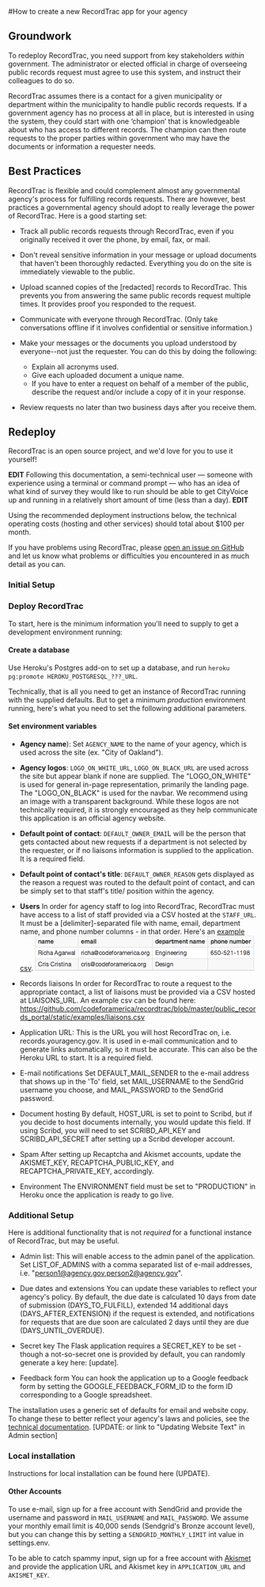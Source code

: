 #How to create a new RecordTrac app for your agency 


## Groundwork
To redeploy RecordTrac, you need support from key stakeholders _within_ government. The administrator or elected official in charge of overseeing public records request must agree to use this system, and instruct their colleagues to do so. 

RecordTrac assumes there is a contact for a given municipality or department within the municipality to handle public records requests. If a government agency has no process at all in place, but is interested in using the system, they could start with one ‘champion’ that is knowledgeable about who has access to different records. The champion can then route requests to the proper parties within government who may have the documents or information a requester needs. 

## Best Practices
RecordTrac is flexible and could complement almost any governmental agency's process for fulfilling records requests. There are however, best practices a governmental agency should adopt to really leverage the power of RecordTrac. Here is a good starting set:

* Track all public records requests through RecordTrac, even if you originally received it over the phone, by email, fax, or mail. 

* Don't reveal sensitive information in your message or upload documents that haven't been thoroughly redacted. Everything you do on the site is immediately viewable to the public.

* Upload scanned copies of the [redacted] records to RecordTrac. This prevents you from answering the same public records request multiple times. It provides proof you responded to the request.

* Communicate with everyone through RecordTrac. (Only take conversations offline if it involves confidential or sensitive information.) 

* Make your messages or the documents you upload understood by everyone--not just the requester. You can do this by doing the following:
	* Explain all acronyms used.
	* Give each uploaded document a unique name.  
	* If you have to enter a request on behalf of a member of the public, describe the request and/or include a copy of it in your response.  

* Review requests no later than two business days after you receive them.

## Redeploy
RecordTrac is an open source project, and we'd love for you to use it yourself!

**EDIT**  Following this documentation, a semi-technical user — someone with experience using a terminal or command prompt — who has an idea of what kind of survey they would like to run should be able to get CityVoice up and running in a relatively short amount of time (less than a day).  **EDIT** 

Using the recommended deployment instructions below, the technical operating costs (hosting and other services) should total about $100 per month.  

If you have problems using RecordTrac, please [open an issue on GitHub](https://github.com/codeforamerica/recordtrac/issues) and let us know what problems or difficulties you encountered in as much detail as you can.

### Initial Setup

### Deploy RecordTrac
To start, here is the minimum information you'll need to supply to get a development environment running:

#### Create a database
Use Heroku's Postgres add-on to set up a database, and run `heroku pg:promote HEROKU_POSTGRESQL_???_URL`.

Technically, that is all you need to get an instance of RecordTrac running with the supplied defaults. But to get a minimum *production* environment running, here's what you need to set the following additional parameters.

#### Set environment variables
* **Agency name**): 
Set `AGENCY_NAME` to the name of your agency, which is used across the site (ex. "City of Oakland").

* **Agency logos**: 
`LOGO_ON_WHITE_URL`, `LOGO_ON_BLACK_URL` are used across the site but appear blank if none are supplied. The "LOGO_ON_WHITE" is used for general in-page representation, primarily the landing page.  The "LOGO_ON_BLACK" is used for the navbar.  We recommend using an image with a transparent background.  While these logos are not technically required, it is strongly encouraged as they help communicate this application is an official agency website.  

* **Default point of contact**:
`DEFAULT_OWNER_EMAI`L will be the person that gets contacted about new requests if a department is not selected by the requester, or if no liaisons information is supplied to the application. It is a required field.

* **Default point of contact's title**:
`DEFAULT_OWNER_REASON` gets displayed as the reason a request was routed to the default point of contact, and can be simply set to that staff's title/ position within the agency.

* **Users**
In order for agency staff to log into RecordTrac, RecordTrac must have access to a list of staff provided via a CSV hosted at the `STAFF_URL`. It must be a [delimiter]-separated file with name, email, department name, and phone number columns - in that order. Here's an [example csv](https://github.com/codeforamerica/recordtrac/blob/master/public_records_portal/static/examples/staff.csv). ![Staff csv](/readme/images/staff-csv.png "staff csv")

* Records liaisons
In order for RecordTrac to route a request to the appropriate contact, a list of liaisons must be provided via a CSV hosted at LIAISONS_URL. An example csv can be found here: https://github.com/codeforamerica/recordtrac/blob/master/public_records_portal/static/examples/liaisons.csv

* Application URL:
This is the URL you will host RecordTrac on, i.e. records.youragency.gov. It is used in e-mail communication and to generate links automatically, so it must be accurate. This can also be the Heroku URL to start. It is a required field.

* E-mail notifications
Set DEFAULT_MAIL_SENDER to the e-mail address that shows up in the 'To' field, set MAIL_USERNAME to the SendGrid username you choose, and MAIL_PASSWORD to the SendGrid password. 

* Document hosting
By default, HOST_URL is set to point to Scribd, but if you decide to host documents internally, you would update this field. If using Scribd, you will need to set SCRIBD_API_KEY and SCRIBD_API_SECRET after setting up a Scribd developer account.

* Spam 
After setting up Recaptcha and Akismet accounts, update the AKISMET_KEY, RECAPTCHA_PUBLIC_KEY, and RECAPTCHA_PRIVATE_KEY, accordingly.

* Environment
The ENVIRONMENT field must be set to "PRODUCTION" in Heroku once the application is ready to go live. 


### Additional Setup 

Here is additional functionality that is not *required* for a functional instance of RecordTrac, but may be useful.

* Admin list:
This will enable access to the admin panel of the application. Set LIST_OF_ADMINS with a comma separated list of e-mail addresses, i.e. "person1@agency.gov,person2@agency.gov".  

* Due dates and extensions
You can update these variables to reflect your agency's policy. By default, the due date is calculated 10 days from date of submission (DAYS_TO_FULFILL), extended 14 additional days (DAYS_AFTER_EXTENSION) if the request is extended, and notifications for requests that are due soon are calculated 2 days until they are due (DAYS_UNTIL_OVERDUE).

* Secret key
The Flask application requires a SECRET_KEY to be set - though a not-so-secret one is provided by default, you can randomly generate a key here: [update].

* Feedback form
You can hook the application up to a Google feedback form by setting the GOOGLE_FEEDBACK_FORM_ID to the form ID corresponding to a Google spreadsheet. 


The installation uses a generic set of defaults for email and website copy.  To change these to better reflect your agency's laws and policies, see the [technical documentation](/readme/readme/recordtrac_readme.md). [UPDATE: or link to "Updating Website Text" in Admin section]

### Local installation

Instructions for local installation can be found here (UPDATE).

#### Other Accounts

To use e-mail, sign up for a free account with SendGrid and provide the username and password in `MAIL_USERNAME` and `MAIL_PASSWORD`. We assume your monthly email limit is 40,000 sends (Sendgrid's Bronze account level), but you can change this by setting a `SENDGRID_MONTHLY_LIMIT` int value in settings.env.

To be able to catch spammy input, sign up for a free account with [Akismet](http://akismet.com/plans/) and provide the application URL and Akismet key in `APPLICATION_URL` and `AKISMET_KEY`.


<!-- [![Build Status](https://travis-ci.org/codeforamerica/public-records.png?branch=master)](https://travis-ci.org/codeforamerica/public-records) -->